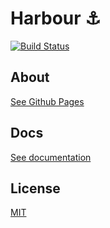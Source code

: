# Harbour ⚓
[![Build Status](https://travis-ci.com/AanZee/harbour.svg?branch=master)](https://travis-ci.com/AanZee/harbour)

## About
[See Github Pages](https://aanzee.github.io/harbour)

## Docs
[See documentation](https://aanzee.github.io/harbour/docs)

## License
[MIT](LICENSE.md)